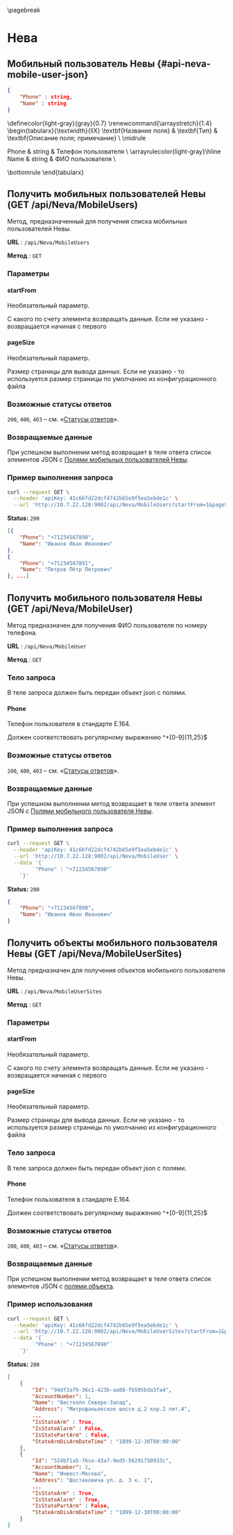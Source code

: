\pagebreak

# Нева

## Мобильный пользователь Невы {#api-neva-mobile-user-json}

```json
{
    "Phone" : string,
    "Name" : string
}

```
\definecolor{light-gray}{gray}{0.7}
\renewcommand{\arraystretch}{1.4}
\begin{tabularx}{\textwidth}{llX}
\textbf{Название поля} & \textbf{Тип} & \textbf{Описание поля; примечание} \\ \midrule

Phone & string & Телефон пользователя \\ \arrayrulecolor{light-gray}\hline
Name & string & ФИО пользователя \\

\bottomrule
\end{tabularx}

## Получить мобильных пользователей Невы (GET /api/Neva/MobileUsers)

Метод, предназначенный для получения списка мобильных пользователей Невы.

**URL** : `/api/Neva/MobileUsers`

**Метод** : `GET`

### Параметры

#### startFrom

Необязательный параметр.

С какого по счету элемента возвращать данные. Если не указано - возвращается начиная с первого

#### pageSize

Необязательный параметр.

Размер страницы для вывода данных. Если не указано - то используется размер страницы по умолчанию из конфигурационного файла

### Возможные статусы ответов

`200`, `400`, `403` – cм. «[Статусы ответов](#api-status-codes)».

### Возвращаемые данные

При успешном выполнении метод возвращает в теле ответа список элементов JSON с [Полями мобильных пользователей Невы](#api-neva-mobile-user-json).

### Пример выполнения запроса

```bash
curl --request GET \
  --header 'apiKey: 41c66fd22dcf4742b65e9f5ea5ebde1c' \
  --url 'http://10.7.22.128:9002/api/Neva/MobileUsers?startFrom=1&pageSize=10'
```

**Status:** `200`

```json
[{
	"Phone": "+71234567890",
	"Name": "Иванов Иван Иванович"
},
{
	"Phone": "+71234567891",
	"Name": "Петров Пётр Петрович"
}, ...]
```

## Получить мобильного пользователя Невы (GET /api/Neva/MobileUser)

Метод предназначен для получения ФИО пользователя по номеру телефона.

**URL** : `/api/Neva/MobileUser`

**Метод** : `GET`

### Тело запроса

В теле запроса должен быть передан объект json с полями.

#### Phone

Телефон пользователя в стандарте E.164.

Должен соответствовать регулярному выражению ^\+[0-9]{11,25}$

### Возможные статусы ответов

`200`, `400`, `403` – cм. «[Статусы ответов](#api-status-codes)».

### Возвращаемые данные

При успешном выполнении метод возвращает в теле ответа элемент JSON с [Полями мобильного пользователя Невы](#api-neva-mobile-user-json).

### Пример выполнения запроса

```bash
curl --request GET \
  --header 'apiKey: 41c66fd22dcf4742b65e9f5ea5ebde1c' \
  --url 'http://10.7.22.128:9002/api/Neva/MobileUser' \
  --data '{`
        `"Phone" : "+71234567890"`
    `}'
```

**Status:** `200`

```json
{
	"Phone": "+71234567890",
	"Name": "Иванов Иван Иванович"
}
```

## Получить объекты мобильного пользователя Невы (GET /api/Neva/MobileUserSites)

Метод предназначен для получения объектов мобильного пользователя Невы.

**URL** : `/api/Neva/MobileUserSites`

**Метод** : `GET`

### Параметры

#### startFrom

Необязательный параметр.

С какого по счету элемента возвращать данные. Если не указано - возвращается начиная с первого

#### pageSize

Необязательный параметр.

Размер страницы для вывода данных. Если не указано - то используется размер страницы по умолчанию из конфигурационного файла

### Тело запроса

В теле запроса должен быть передан объект json с полями.

#### Phone

Телефон пользователя в стандарте E.164.

Должен соответствовать регулярному выражению ^\+[0-9]{11,25}$

### Возможные статусы ответов

`200`, `400`, `403` – cм. «[Статусы ответов](#api-status-codes)».

### Возвращаемые данные

При успешном выполнении метод возвращает в теле ответа список элементов JSON с [полями объекта](#api-site-json).

### Пример использования

```bash
curl --request GET \
  --header 'apiKey: 41c66fd22dcf4742b65e9f5ea5ebde1c' \
  --url 'http://10.7.22.128:9002/api/Neva/MobileUserSites?startFrom=1&pageSize=10' \
  --data '{`
        `"Phone" : "+71234567890"`
    `}'
```

**Status:** `200`

```json
[
    {
        "Id": "94df3af9-36c1-423b-aa88-fb505bda3fa4",
        "AccountNumber": 1,
        "Name": "Вестколл Северо-Запад",
        "Address": "Митрофаньевское шоссе д.2 кор.2 лит.А",
        ...
        "IsStateArm" : True,
        "IsStateAlarm" : False,
        "IsStatePartArm" : False,
        "StateArmDisArmDateTime" : "1899-12-30T00:00:00"
    },
    {
        "Id": "524bf1a5-76ce-43a7-9ed5-56291750933c",
        "AccountNumber": 2,
        "Name": "Инвест-Москва",
        "Address": "Шостаковича ул. д. 3 к. 1",
        ...
        "IsStateArm" : True,
        "IsStateAlarm" : True,
        "IsStatePartArm" : False,
        "StateArmDisArmDateTime" : "1899-12-30T00:00:00"
    }
]
```